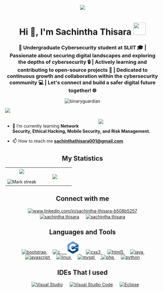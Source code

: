 <p align="center"><img src = "https://assets-global.website-files.com/636e894daa9e99940a604aef/655fefa87782bc0d63943ecb_HTX%20and%20HECO%20Chain%20Hacked%20(1).webp" width="200" hight="90"></p>
<h1 align="center">Hi 👋, I'm Sachintha Thisara <img src="https://camo.githubusercontent.com/0c732027af8a28d138e3698181f7be7c9b97d443b4beb9c7ce8ec4cffc6b4767/68747470733a2f2f6d656469612e67697068792e636f6d2f6d656469612f6876524a434c467a6361737252346961377a2f67697068792e676966" width="40" height="40"></h1>
<h3 align="center">👋 Undergraduate Cybersecurity student at SLIIT 🎓 | Passionate about securing digital landscapes and exploring the depths of cybersecurity 🔒 | Actively learning and contributing to open-source projects 🚀 | Dedicated to continuous growth and collaboration within the cybersecurity community 💻 | Let's connect and build a safer digital future together! 🌐</h3>


<p align="center"> <img src="https://komarev.com/ghpvc/?username=binaryguardian&label=Profile%20views&color=0e75b6&style=flat" alt="binaryguardian" /> </p>


<img src="https://user-images.githubusercontent.com/73097560/115834477-dbab4500-a447-11eb-908a-139a6edaec5c.gif"><br><br>
<picture> <img align="right" src="https://github.com/7oSkaaa/7oSkaaa/blob/main/Images/Right_Side.gif?raw=true" width = 200px></picture>

- 🌱 I’m currently learning **Network Security, Ethical Hacking, Mobile Security, and Risk Management.**


- 📫 How to reach me **sachinthathisara001@gmail.com**

<h2 align="center">My Statistics</h2>
  
<table border="0" align="center">
<tr border="0">
<td width="50%" align="center">
  
  <img  align="center"  src="https://github-readme-stats.vercel.app/api?username=SachinthaThisara&show_icons=true&theme=gruvbox&hide_border=true"/>
  <br></br>
  <img  title="🔥 Get streak stats for your profile at git.io/streak-stats" alt="Mark streak" src="https://github-readme-streak-stats.herokuapp.com/?user=SachinthaThisara&theme=gruvbox&hide_border=true"/>


  
</td>

<td width="50%" align="center">

  <img  align="center"  src="https://github-readme-stats.anuraghazra1.vercel.app/api/top-langs/?username=SachinthaThisara&theme=dark&hide_border=true&no-bg=true&no-frame=true&langs_count=10"/>
  
  </td>
</tr>
</table>



<h2 align="center">Connect with me</h2>



<p align="center">
  &emsp;
<a href="https://linkedin.com/in/www.linkedin.com/in/sachintha-thisara-b508b5257" target="blank"><img align="center" src="https://raw.githubusercontent.com/Scar1109/skill-icons/59059d9d1a2c092696dc66e00931cc1181a4ce1f/icons/LinkedIn.svg" alt="www.linkedin.com/in/sachintha-thisara-b508b5257" height="40" width="40" /></a>
  &emsp;
<a href="https://fb.com/sachintha thisara" target="blank"><img align="center" src="https://raw.githubusercontent.com/rahuldkjain/github-profile-readme-generator/master/src/images/icons/Social/facebook.svg" alt="sachintha thisara" height="40" width="40" /></a>
  &emsp;
<a href="https://instagram.com/sachintha thisara" target="blank"><img align="center" src="https://raw.githubusercontent.com/Scar1109/skill-icons/59059d9d1a2c092696dc66e00931cc1181a4ce1f/icons/Instagram.svg" alt="sachintha thisara" height="40" width="40" /></a>
</p>


<h2 align="center">Languages and Tools</h2>

<p align="center"> 
 &emsp;
  <a href="https://getbootstrap.com" rel="noreferrer"> <img src="https://raw.githubusercontent.com/Scar1109/skill-icons/59059d9d1a2c092696dc66e00931cc1181a4ce1f/icons/Bootstrap.svg" alt="bootstrap" width="40" height="40"/> </a>
 &emsp;
  <a href="https://www.cprogramming.com/" target="_blank" rel="noreferrer"> <img src="https://raw.githubusercontent.com/Scar1109/skill-icons/59059d9d1a2c092696dc66e00931cc1181a4ce1f/icons/C.svg" alt="c" width="40" height="40"/> 
 &emsp;
  </a> <a href="https://www.w3schools.com/cpp/" target="_blank" rel="noreferrer"> <img src="https://raw.githubusercontent.com/devicons/devicon/master/icons/cplusplus/cplusplus-original.svg" alt="cplusplus" width="40" height="40"/> </a>
 &emsp;
  <a href="https://www.w3schools.com/css/" target="_blank" rel="noreferrer"> <img src="https://raw.githubusercontent.com/Scar1109/skill-icons/59059d9d1a2c092696dc66e00931cc1181a4ce1f/icons/TailwindCSS-Light.svg" alt="css3" width="40" height="40"/> </a> 
 &emsp;
  <a href="https://www.w3.org/html/" target="_blank" rel="noreferrer"> <img src="https://raw.githubusercontent.com/Scar1109/skill-icons/59059d9d1a2c092696dc66e00931cc1181a4ce1f/icons/HTML.svg" alt="html5" width="40" height="40"/> </a>
 &emsp;
  <a href="https://www.java.com" target="_blank" rel="noreferrer"> <img src="https://raw.githubusercontent.com/Scar1109/skill-icons/59059d9d1a2c092696dc66e00931cc1181a4ce1f/icons/Java-Light.svg" alt="java" width="40" height="40"/> </a> 
 &emsp;
  <a href="https://developer.mozilla.org/en-US/docs/Web/JavaScript" target="_blank" rel="noreferrer"> <img src="https://raw.githubusercontent.com/Scar1109/skill-icons/59059d9d1a2c092696dc66e00931cc1181a4ce1f/icons/JavaScript.svg" alt="javascript" width="40" height="40"/> </a> 
 &emsp;
  <a href="https://www.linux.org/" target="_blank" rel="noreferrer"> <img src="https://raw.githubusercontent.com/Scar1109/skill-icons/59059d9d1a2c092696dc66e00931cc1181a4ce1f/icons/Linux-Light.svg" alt="linux" width="40" height="40"/> </a>  &emsp;
  <a href="https://www.mysql.com/" target="_blank" rel="noreferrer"> <img src="https://raw.githubusercontent.com/Scar1109/skill-icons/59059d9d1a2c092696dc66e00931cc1181a4ce1f/icons/MySQL-Light.svg" alt="mysql" width="40" height="40"/> </a> 
 &emsp;<a href="https://www.php.net" target="_blank" rel="noreferrer"> <img src="https://raw.githubusercontent.com/Scar1109/skill-icons/59059d9d1a2c092696dc66e00931cc1181a4ce1f/icons/PHP-Light.svg" alt="php" width="40" height="40"/> </a> 
   &emsp;
  <a href="https://www.python.org" target="_blank" rel="noreferrer"> <img src="https://raw.githubusercontent.com/Scar1109/skill-icons/59059d9d1a2c092696dc66e00931cc1181a4ce1f/icons/Python-Light.svg" alt="python" width="40" height="40"/> </a> </p>



 <h2 align="center">IDEs That I used</h2>



<p align="center">
  &emsp;
  <a href="#"><img alt="Visual Studio" src="https://raw.githubusercontent.com/Scar1109/skill-icons/59059d9d1a2c092696dc66e00931cc1181a4ce1f/icons/VisualStudio-Light.svg" width="40" hight="40"></a>
  &emsp;
    <a href="#"><img alt="Visual Studio Code" src="https://raw.githubusercontent.com/Scar1109/skill-icons/59059d9d1a2c092696dc66e00931cc1181a4ce1f/icons/VSCode-Light.svg" width="40" hight="40"></a>
  &emsp;
    <a href="#"><img alt="Eclipse" src="https://raw.githubusercontent.com/Scar1109/skill-icons/59059d9d1a2c092696dc66e00931cc1181a4ce1f/icons/Eclipse-Light.svg" width="40" hight="40"/></a>
</p>
